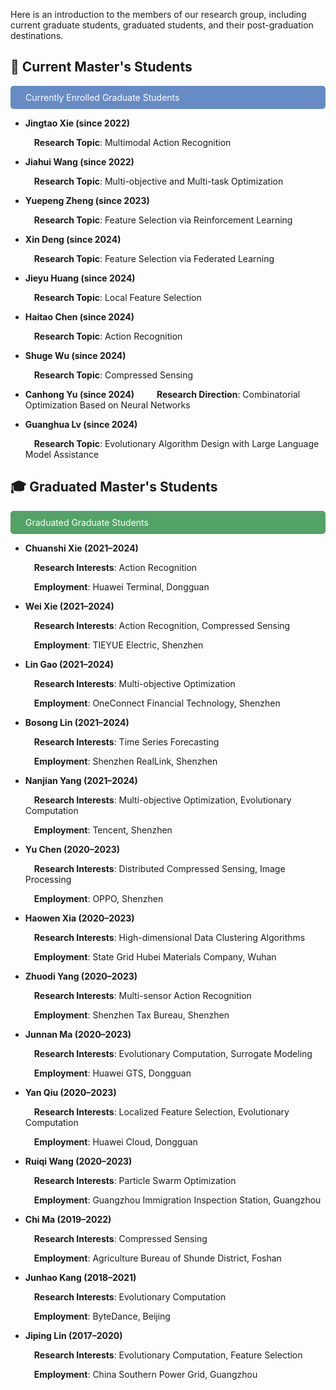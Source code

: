 Here is an introduction to the members of our research group, including current graduate students, graduated students, and their post-graduation destinations.

## 📖 Current Master's Students

<div style="background-color:rgb(103, 139, 196); color: white; padding: 10px; border-radius: 5px;">&emsp;Currently Enrolled Graduate Students</div>

- **Jingtao Xie (since 2022)**  

  &emsp;**Research Topic**: Multimodal Action Recognition

- **Jiahui Wang (since 2022)**  

  &emsp;**Research Topic**: Multi-objective and Multi-task Optimization

- **Yuepeng Zheng (since 2023)**  

  &emsp;**Research Topic**: Feature Selection via Reinforcement Learning

- **Xin Deng (since 2024)**  

  &emsp;**Research Topic**: Feature Selection via Federated Learning

- **Jieyu Huang (since 2024)**  

  &emsp;**Research Topic**: Local Feature Selection

- **Haitao Chen (since 2024)**  

  &emsp;**Research Topic**: Action Recognition

- **Shuge Wu (since 2024)**  

  &emsp;**Research Topic**: Compressed Sensing

- **Canhong Yu (since 2024)**
 
  &emsp;**Research Direction**: Combinatorial Optimization Based on Neural Networks


- **Guanghua Lv (since 2024)**  

  &emsp;**Research Topic**: Evolutionary Algorithm Design with Large Language Model Assistance



## 🎓 Graduated Master's Students

<div style="background-color: rgb(83, 163, 103); color: white; padding: 10px; border-radius: 5px;">&emsp;Graduated Graduate Students</div>

* **Chuanshi Xie (2021–2024)**

   **Research Interests**: Action Recognition
   
   **Employment**: Huawei Terminal, Dongguan

* **Wei Xie (2021–2024)**

   **Research Interests**: Action Recognition, Compressed Sensing

   **Employment**: TIEYUE Electric, Shenzhen

* **Lin Gao (2021–2024)**

   **Research Interests**: Multi-objective Optimization

   **Employment**: OneConnect Financial Technology, Shenzhen

* **Bosong Lin (2021–2024)**

   **Research Interests**: Time Series Forecasting

   **Employment**: Shenzhen RealLink, Shenzhen

* **Nanjian Yang (2021–2024)**

   **Research Interests**: Multi-objective Optimization, Evolutionary Computation

   **Employment**: Tencent, Shenzhen

* **Yu Chen (2020–2023)**

   **Research Interests**: Distributed Compressed Sensing, Image Processing

   **Employment**: OPPO, Shenzhen

* **Haowen Xia (2020–2023)**

   **Research Interests**: High-dimensional Data Clustering Algorithms

   **Employment**: State Grid Hubei Materials Company, Wuhan

* **Zhuodi Yang (2020–2023)**

   **Research Interests**: Multi-sensor Action Recognition

   **Employment**: Shenzhen Tax Bureau, Shenzhen

* **Junnan Ma (2020–2023)**

   **Research Interests**: Evolutionary Computation, Surrogate Modeling

   **Employment**: Huawei GTS, Dongguan

* **Yan Qiu (2020–2023)**

   **Research Interests**: Localized Feature Selection, Evolutionary Computation

   **Employment**: Huawei Cloud, Dongguan

* **Ruiqi Wang (2020–2023)**

   **Research Interests**: Particle Swarm Optimization

   **Employment**: Guangzhou Immigration Inspection Station, Guangzhou

* **Chi Ma (2019–2022)**

   **Research Interests**: Compressed Sensing

   **Employment**: Agriculture Bureau of Shunde District, Foshan

* **Junhao Kang (2018–2021)**

   **Research Interests**: Evolutionary Computation

   **Employment**: ByteDance, Beijing

* **Jiping Lin (2017–2020)**

   **Research Interests**: Evolutionary Computation, Feature Selection
  
   **Employment**: China Southern Power Grid, Guangzhou